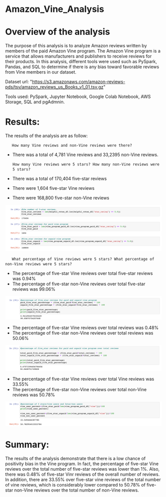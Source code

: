 # Amazon_Vine_Analysis
# Overview of the analysis

The purpose of this analysis is to analyze Amazon reviews written by members of the paid Amazon Vine program. The Amazon Vine program is a service that allows manufacturers and publishers to receive reviews for their products. 
In this analysis, different tools were used such as PySpark, Pandas, and SQL to determine if there is any bias toward favorable reviews from Vine members in our dataset.  

Dataset url: "https://s3.amazonaws.com/amazon-reviews-pds/tsv/amazon_reviews_us_Books_v1_01.tsv.gz"

Tools used:  PySpark, Jupyter Notebook, Google Colab Notebook, AWS Storage, SQL and pgAdmnin.

# Results:

The results of the analysis are as follow:

       How many Vine reviews and non-Vine reviews were there?

 - There was a total of 4,781 Vine reviews and 33,2395 non-Vine reviews.


       How many Vine reviews were 5 stars? How many non-Vine reviews were 5 stars?
 - There was a total of 170,404 five-star reviews     
 - There were 1,604 five-star Vine reviews 
 - There were 168,800 five-star non-Vine reviews

![image1](https://github.com/StessyG/Amazon_Vine_Analysis/blob/fa30361dc4ad281a797c54d0e000b6850d3ab785/images/image1.png)

       What percentage of Vine reviews were 5 stars? What percentage of non-Vine reviews were 5 stars?
 - The percentage of five-star Vine reviews over total five-star reviews was 0.94% 
 - The percentage of five-star non-Vine reviews over total five-star reviews was 99.06% 

![five_star](https://github.com/StessyG/Amazon_Vine_Analysis/blob/fa30361dc4ad281a797c54d0e000b6850d3ab785/images/five_star.png)


 - The percentage of five-star Vine reviews over total reviews was 0.48%
 - The percentage of five-star non-Vine reviews over total reviews was 50.06%

![five_total](https://github.com/StessyG/Amazon_Vine_Analysis/blob/fa30361dc4ad281a797c54d0e000b6850d3ab785/images/five_total.png)


 - The percentage of five-star Vine reviews over total Vine reviews was 33.55%
 - The percentage of five-star non-Vine reviews over total non-Vine reviews was 50.78%

![five_vine](https://github.com/StessyG/Amazon_Vine_Analysis/blob/fa30361dc4ad281a797c54d0e000b6850d3ab785/images/five_vine.png)



# Summary: 

The results of the analysis demonstrate that there is a low chance of positivity bias in the Vine program.
In fact, the percentage of five-star Vine reviews over the total number of five-star reviews was lower than 1%. Also, there was 0.48% of five-star Vinr reviews of the overall number of reviews.
In addition, there are 33.55% over five-star vine reviews of the total number of vine reviews, which is considerably lower compared to 50.78% of five-star non-Vine reviews over the total number of non-Vine reviews.
